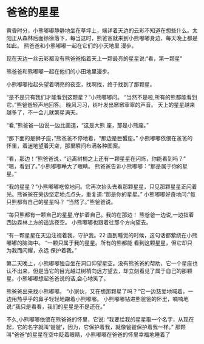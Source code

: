 # 爸爸的星星

黄昏时分，小熊嘟嘟静静地坐在草坪上，端详着天边的云彩不知道在想些什么。太阳正从森林后面徐徐落下，每当这时，熊爸爸就来到小熊嘟嘟身边，每天晚上都是如此。
熊爸爸和小熊嘟嘟一起在它们的小天地里
漫步。

现在天边一丝云彩都没有熊爸爸指着天上一颗最亮的星星说:“看，第一颗星”

熊爸爸和熊嘟嘟一起在他们的小田地里漫步。

小熊嘟嘟抬起头望着明亮的夜空，找啊找，终于找到了那颗星。

“是不是只有我们才能看到这颗星？”小熊嘟嘟问。
“当然不是啦,所有的熊都能看到它。”熊爸爸轻声地回答。
晚风习习，树叶发出窸窸窣窣的声音。
天上的星星越来越多了，不一会儿就繁星满天。

“看,”熊爸爸一边说一边比画道，“这是大熊
座，那是小熊座。”

“那下面的是狮子座，”熊爸爸不停地着，“那边是巨蟹座。”
小熊嘟嘟依偎在爸爸的怀里，着迷地望着天空，那里瞬间布满各种图案。

”看，那边！”熊爸爸说，“远离树梢之上还有一颗星星在闪烁，你能看到吗？”
“嗯，看到了。”小熊嘟嘟睁大了眼睛。
熊爸爸告诉小熊嘟嘟：“那是属于你的星星。”

“我的星星？”小熊嘟嘟吃惊地问。它再次抬头去看那颗星星，只见那颗星星正闪着光。熊爸爸在旁边坚定地点点头，重复道:“那是你的星星。”
小熊嘟嘟好奇地问:“每只熊都有自己的星星吗？
“当然了。”熊爸爸说。

“每只熊都有一颗自己的星星,守护着自己。我的在那边！
熊爸爸一边说,一边指着西边森林上方的遥远夜空。
小熊嘟嘟也跟着往那个方向望去。

“有一颗星星在天边注视着我，守护我。22
直到睡觉的时候，这句话都萦绕在小熊
嘟嘟的脑海中。
“一颗只属于我的星星。所有的熊都能
看到这颗星星，但它却只为我而闪耀，永远
保护着我。”

第二天晚上，小熊嘟嘟独自坐在洞口仰望星空。没有熊爸爸的帮助，它一个星座也认不出来，但是当它的目光越过树梢向远方望去，却立刻看见了属于自己的那颗星。小熊嘟嘟想起爸爸说的话,会心地笑了。

熊爸爸出来找小熊嘟嘟。
“小家伙，又在想那颗星了吗？”它一边慈爱地喊着，一边用热乎乎的鼻子轻轻地蹭着小熊嘟嘟。
小熊嘟嘟钻进熊爸爸的怀里，喃喃地说:“我只是看看，我们的星星是不是还在。”

不久,小熊嘟嘟依偎在熊爸爸的怀里，它说: “我要给我的星星取一个名字，从现在起，它的名字就叫‘爸爸’，因为，它保护着我，就像爸爸保护着我一样。”
那颗叫“爸爸”的星星在空中眨着眼睛，小熊嘟嘟在爸爸的怀里幸福地睡着了
